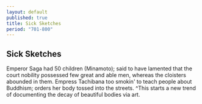 ```yaml
---
layout: default
published: true
title: Sick Sketches
period: "701-800"
---
```


## Sick Sketches

Emperor Saga had 50 children (Minamoto); said to have lamented that the court nobility possessed few great and able men, whereas the cloisters abounded in them. Empress Tachibana too smokin' to teach people about Buddhism; orders her body tossed into the streets. ^This starts a new trend of documenting the decay of beautiful bodies via art.